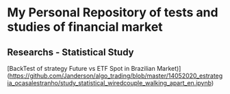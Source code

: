 # My Personal Repository of tests and studies of financial market 

## Researchs - Statistical Study
[BackTest of strategy Future vs ETF Spot in Brazilian Market)] (https://github.com/Janderson/algo_trading/blob/master/14052020_estrategia_ocasalestranho/study_statistical_wiredcouple_walking_apart_en.ipynb)
